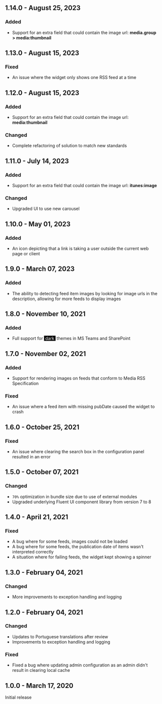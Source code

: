 ## 1.14.0 - August 25, 2023

### Added
- Support for an extra field that could contain the image url: **media.group &gt; media:thumbnail**

## 1.13.0 - August 15, 2023

### Fixed
- An issue where the widget only shows one RSS feed at a time

## 1.12.0 - August 15, 2023

### Added
- Support for an extra field that could contain the image url: **media:thumbnail**

### Changed
- Complete refactoring of solution to match new standards

## 1.11.0 - July 14, 2023

### Added
- Support for an extra field that could contain the image url: **itunes:image**

### Changed
- Upgraded UI to use new carousel

## 1.10.0 - May 01, 2023

### Added
- An icon depicting that a link is taking a user outside the current web page or client

## 1.9.0 - March 07, 2023

### Added
- The ability to detecting feed item images by looking for image urls in the description, allowing for more feeds to display images

## 1.8.0 - November 10, 2021

### Added
- Full support for <span style="color:white;background-color:black">&nbsp;dark&nbsp;</span> themes in MS Teams and SharePoint

## 1.7.0 - November 02, 2021

### Added
- Support for rendering images on feeds that conform to Media RSS Specification

### Fixed
- An issue where a feed item with missing pubDate caused the widget to crash

## 1.6.0 - October 25, 2021

### Fixed
- An issue where clearing the search box in the configuration panel resulted in an error

## 1.5.0 - October 07, 2021

### Changed
- `70%` optimization in bundle size due to use of external modules
- Upgraded underlying Fluent UI component library from version 7 to 8

## 1.4.0 - April 21, 2021

### Fixed
- A bug where for some feeds, images could not be loaded
- A bug where for some feeds, the publication date of items wasn&#x27;t interpreted correctly
- A situation where for failing feeds, the widget kept showing a spinner

## 1.3.0 - February 04, 2021

### Changed
- More improvements to exception handling and logging

## 1.2.0 - February 04, 2021

### Changed
- Updates to Portuguese translations after review
- Improvements to exception handling and logging

### Fixed
- Fixed a bug where updating admin configuration as an admin didn&#x27;t result in clearing local cache

## 1.0.0 - March 17, 2020
Initial release